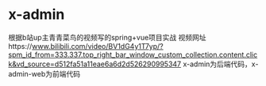 # x-admin
根据b站up主青青菜鸟的视频写的spring+vue项目实战
视频网址https://www.bilibili.com/video/BV1dG4y1T7yp/?spm_id_from=333.337.top_right_bar_window_custom_collection.content.click&vd_source=d512fa51a11eae6a6d2d526290995347
x-admin为后端代码，x-admin-web为前端代码
